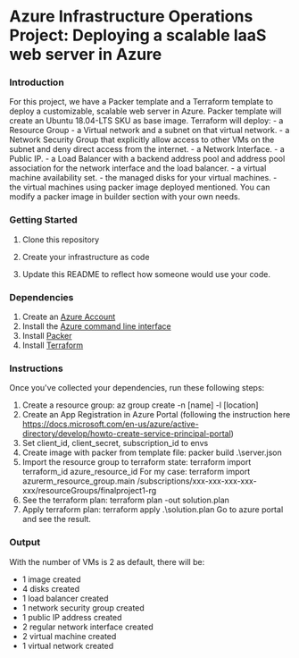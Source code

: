 # Azure Infrastructure Operations Project: Deploying a scalable IaaS web server in Azure

### Introduction
For this project, we have a Packer template and a Terraform template to deploy a customizable, scalable web server in Azure.
Packer template will create an Ubuntu 18.04-LTS SKU as base image.
Terraform will deploy:
    - a Resource Group
    - a Virtual network and a subnet on that virtual network.
    - a Network Security Group that explicitly allow access to other VMs on the subnet and deny direct access from the internet.
    - a Network Interface.
    - a Public IP.
    - a Load Balancer with a backend address pool and address pool association for the network interface and the load balancer.
    - a virtual machine availability set.
    - the managed disks for your virtual machines.
    - the virtual machines using packer image deployed mentioned.
You can modify a packer image in builder section with your own needs.


### Getting Started
1. Clone this repository

2. Create your infrastructure as code

3. Update this README to reflect how someone would use your code.

### Dependencies
1. Create an [Azure Account](https://portal.azure.com) 
2. Install the [Azure command line interface](https://docs.microsoft.com/en-us/cli/azure/install-azure-cli?view=azure-cli-latest)
3. Install [Packer](https://www.packer.io/downloads)
4. Install [Terraform](https://www.terraform.io/downloads.html)

### Instructions
Once you've collected your dependencies, run these following steps:
1. Create a resource group: az group create -n [name] -l [location]
2. Create an App Registration in Azure Portal (following the instruction here https://docs.microsoft.com/en-us/azure/active-directory/develop/howto-create-service-principal-portal)
3. Set client_id, client_secret, subscription_id to envs
4. Create image with packer from template file: packer build .\server.json
5. Import the resource group to terraform state: terraform import terraform_id azure_resource_id
   For my case: terraform import azurerm_resource_group.main /subscriptions/xxx-xxx-xxx-xxx-xxx/resourceGroups/finalproject1-rg
6. See the terraform plan: terraform plan -out solution.plan
7. Apply terraform plan: terraform apply .\solution.plan
Go to azure portal and see the result.
 


### Output
With the number of VMs is 2 as default, there will be:
- 1 image created
- 4 disks created
- 1 load balancer created
- 1 network security group created
- 1 public IP address created
- 2 regular network interface created
- 2 virtual machine created
- 1 virtual network created